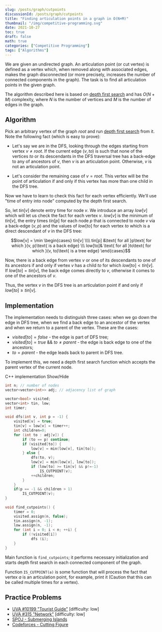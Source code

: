 ```yaml
---
slug: /posts/graph/cutpoints
discussionId: /posts/graph/cutpoints
title: "Finding articulation points in a graph in O(N+M)"
thumbnail: "/img/competitive-programming.svg"
date: 2021-10-27
toc: true
draft: false
math: true
categories: ["Competitive Programming"]
tags: ["Algorithms"]
---
```


We are given an undirected graph. An articulation point (or cut vertex) is defined as a vertex which, when removed along with associated edges, makes the graph disconnected (or more precisely, increases the number of connected components in the graph). The task is to find all articulation points in the given graph.

The algorithm described here is based on [depth first search](./graph/depth-first-search.html) and has $O(N+M)$ complexity, where $N$ is the number of vertices and $M$ is the number of edges in the graph.

## Algorithm

Pick an arbitrary vertex of the graph $root$ and run [depth first search](./graph/depth-first-search.html) from it. Note the following fact (which is easy to prove):

- Let's say we are in the DFS, looking through the edges starting from vertex $v\ne root$.
If the current edge $(v, to)$ is such that none of the vertices $to$ or its descendants in the DFS traversal tree has a back-edge to any of ancestors of $v$, then $v$ is an articulation point. Otherwise, $v$ is not an articulation point.

- Let's consider the remaining case of $v=root$.
This vertex will be the point of articulation if and only if this vertex has more than one child in the DFS tree.

Now we have to learn to check this fact for each vertex efficiently. We'll use "time of entry into node" computed by the depth first search.

So, let $tin[v]$ denote entry time for node $v$. We introduce an array $low[v]$ which will let us check the fact for each vertex $v$. $low[v]$ is the minimum of $tin[v]$, the entry times $tin[p]$ for each node $p$ that is connected to node $v$ via a back-edge $(v, p)$ and the values of $low[to]$ for each vertex $to$ which is a direct descendant of $v$ in the DFS tree:

$$low[v] = \min \begin{cases} tin[v] \\\\ tin[p] &\text{ for all }p\text{ for which }(v, p)\text{ is a back edge} \\\ low[to]& \text{ for all }to\text{ for which }(v, to)\text{ is a tree edge} \end{cases}$$

Now, there is a back edge from vertex $v$ or one of its descendants to one of its ancestors if and only if vertex $v$ has a child $to$ for which $low[to] < tin[v]$. If $low[to] = tin[v]$, the back edge comes directly to $v$, otherwise it comes to one of the ancestors of $v$.

Thus, the vertex $v$ in the DFS tree is an articulation point if and only if $low[to] \geq tin[v]$.

## Implementation

The implementation needs to distinguish three cases: when we go down the edge in DFS tree, when we find a back edge to an ancestor of the vertex and when we return to a parent of the vertex. These are the cases:

- $visited[to] = false$ - the edge is part of DFS tree;
- $visited[to] = true$ && $to \neq parent$ - the edge is back edge to one of the ancestors;
- $to = parent$ - the edge leads back to parent in DFS tree.

To implement this, we need a depth first search function which accepts the parent vertex of the current node.

C++ implementation <span class="toggle-code">Show/Hide</span>

```cpp
int n; // number of nodes
vector<vector<int>> adj; // adjacency list of graph

vector<bool> visited;
vector<int> tin, low;
int timer;
 
void dfs(int v, int p = -1) {
    visited[v] = true;
    tin[v] = low[v] = timer++;
    int children=0;
    for (int to : adj[v]) {
        if (to == p) continue;
        if (visited[to]) {
            low[v] = min(low[v], tin[to]);
        } else {
            dfs(to, v);
            low[v] = min(low[v], low[to]);
            if (low[to] >= tin[v] && p!=-1)
                IS_CUTPOINT(v);
            ++children;
        }
    }
    if(p == -1 && children > 1)
        IS_CUTPOINT(v);
}
 
void find_cutpoints() {
    timer = 0;
    visited.assign(n, false);
    tin.assign(n, -1);
    low.assign(n, -1);
    for (int i = 0; i < n; ++i) {
        if (!visited[i])
            dfs (i);
    }
}
```

Main function is `find_cutpoints`; it performs necessary initialization and starts depth first search in each connected component of the graph.

Function `IS_CUTPOINT(a)` is some function that will process the fact that vertex $a$ is an articulation point, for example, print it (Caution that this can be called multiple times for a vertex).

## Practice Problems

- [UVA #10199 "Tourist Guide"](http://uva.onlinejudge.org/index.php?option=com_onlinejudge&Itemid=8&category=13&page=show_problem&problem=1140) [difficulty: low]
- [UVA #315 "Network"](http://uva.onlinejudge.org/index.php?option=com_onlinejudge&Itemid=8&category=5&page=show_problem&problem=251) [difficulty: low]
- [SPOJ - Submerging Islands](http://www.spoj.com/problems/SUBMERGE/)
- [Codeforces - Cutting Figure](https://codeforces.com/problemset/problem/193/A)
